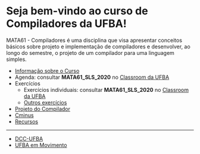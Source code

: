 <!--
# mata61-ufba-template

Base da disciplina de Compiladores usada para instanciar novos semestres letivos e turmas
-->

# Seja bem-vindo ao curso de Compiladores da UFBA!

MATA61 - Compiladores é uma disciplina que visa apresentar conceitos básicos sobre projeto e implementação de compiladores e desenvolver, ao longo do semestre, o projeto de um compilador para uma linguagem simples.

+ [Informação sobre o Curso](./courseinformation/README.md)
+ Agenda: consultar __MATA61_SLS_2020__ no [Classroom da UFBA](https://gsuite.google.com/dashboard)
+ Exercícios
  + Exercícios individuais: consultar __MATA61_SLS_2020__ no [Classroom da UFBA](https://gsuite.google.com/dashboard)
  + [Outros exercícios](./assignments/README.md)
+ [Projeto do Compilador](./compilerproject/README.md)
+ [Cminus](./language/README.md)
+ [Recursos](./resources/README.md)

-----

+ [DCC-UFBA](http://www.dcc.ufba.br)
+ [UFBA em Movimento](https://ufbaemmovimento.ufba.br/)

